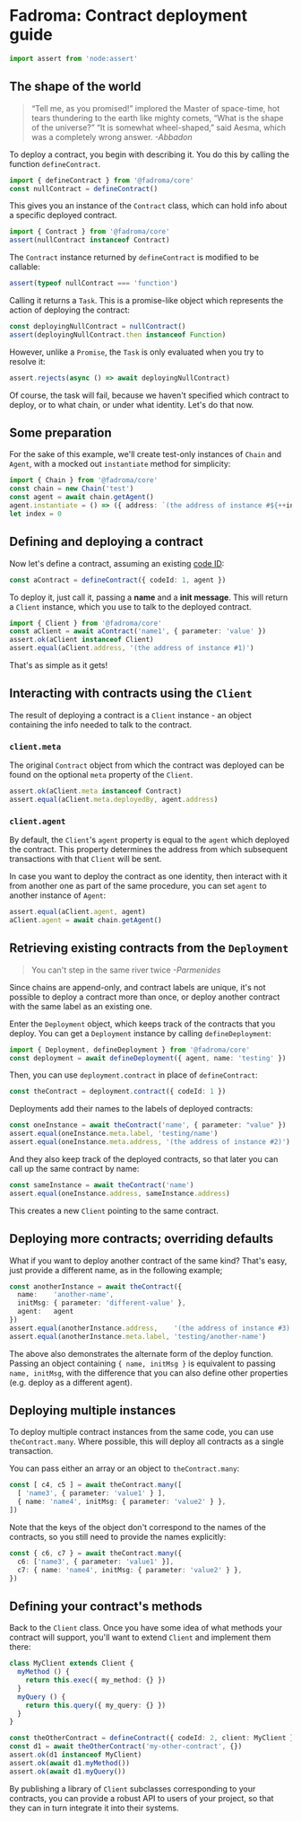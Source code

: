 # Fadroma: Contract deployment guide

```typescript
import assert from 'node:assert'
```

## The shape of the world

>“Tell me, as you promised!” implored the Master of space-time,
>hot tears thundering to the earth like mighty comets, “What is the shape of the universe?”
>“It is somewhat wheel-shaped,” said Aesma, which was a completely wrong answer.
>*-Abbadon*

To deploy a contract, you begin with describing it.
You do this by calling the function `defineContract`.

```typescript
import { defineContract } from '@fadroma/core'
const nullContract = defineContract()
```

This gives you an instance of the `Contract` class,
which can hold info about a specific deployed contract.

```typescript
import { Contract } from '@fadroma/core'
assert(nullContract instanceof Contract)
```

The `Contract` instance returned by `defineContract` is modified to be callable:

```typescript
assert(typeof nullContract === 'function')
```

Calling it returns a `Task`. This is a promise-like object which represents 
the action of deploying the contract:

```typescript
const deployingNullContract = nullContract()
assert(deployingNullContract.then instanceof Function)
```

However, unlike a `Promise`, the `Task` is only evaluated when you try to resolve it:

```typescript
assert.rejects(async () => await deployingNullContract)
```

Of course, the task will fail, because we haven't specified which contract to deploy,
or to what chain, or under what identity. Let's do that now.

## Some preparation

For the sake of this example, we'll create test-only instances of `Chain` and `Agent`,
with a mocked out `instantiate` method for simplicity:

```typescript
import { Chain } from '@fadroma/core'
const chain = new Chain('test')
const agent = await chain.getAgent()
agent.instantiate = () => ({ address: `(the address of instance #${++index})` })
let index = 0
```

## Defining and deploying a contract

Now let's define a contract, assuming an existing [code ID](./core-code.spec.ts.md):

```typescript
const aContract = defineContract({ codeId: 1, agent })
```

To deploy it, just call it, passing a **name** and a **init message**.
This will return a `Client` instance, which you use to talk to the
deployed contract.

```typescript
import { Client } from '@fadroma/core'
const aClient = await aContract('name1', { parameter: 'value' })
assert.ok(aClient instanceof Client)
assert.equal(aClient.address, '(the address of instance #1)')
```

That's as simple as it gets!

## Interacting with contracts using the `Client`

The result of deploying a contract is a `Client` instance -
an object containing the info needed to talk to the contract.

### `client.meta`

The original `Contract` object from which the contract
was deployed can be found on the optional `meta` property of the `Client`.

```typescript
assert.ok(aClient.meta instanceof Contract)
assert.equal(aClient.meta.deployedBy, agent.address)
```

### `client.agent`

By default, the `Client`'s `agent` property is equal to the `agent`
which deployed the contract. This property determines the address from
which subsequent transactions with that `Client` will be sent.

In case you want to deploy the contract as one identity, then interact
with it from another one as part of the same procedure, you can set `agent`
to another instance of `Agent`:

```typescript
assert.equal(aClient.agent, agent)
aClient.agent = await chain.getAgent()
```

## Retrieving existing contracts from the `Deployment`

> You can't step in the same river twice
> *-Parmenides*

Since chains are append-only, and contract labels are unique,
it's not possible to deploy a contract more than once, or
deploy another contract with the same label as an existing one.

Enter the `Deployment` object, which keeps track of the contracts that you deploy.
You can get a `Deployment` instance by calling `defineDeployment`:

```typescript
import { Deployment, defineDeployment } from '@fadroma/core'
const deployment = await defineDeployment({ agent, name: 'testing' })
```

Then, you can use `deployment.contract` in place of `defineContract`:

```typescript
const theContract = deployment.contract({ codeId: 1 })
```

Deployments add their names to the labels of deployed contracts:

```typescript
const oneInstance = await theContract('name', { parameter: "value" })
assert.equal(oneInstance.meta.label, 'testing/name')
assert.equal(oneInstance.meta.address, '(the address of instance #2)')
```

And they also keep track of the deployed contracts, so that later you
can call up the same contract by name:

```typescript
const sameInstance = await theContract('name')
assert.equal(oneInstance.address, sameInstance.address)
```

This creates a new `Client` pointing to the same contract.

## Deploying more contracts; overriding defaults

What if you want to deploy another contract of the same kind?
That's easy, just provide a different name, as in the following example;

```typescript
const anotherInstance = await theContract({
  name:    'another-name',
  initMsg: { parameter: 'different-value' },
  agent:   agent
})
assert.equal(anotherInstance.address,    '(the address of instance #3)')
assert.equal(anotherInstance.meta.label, 'testing/another-name')
```

The above also demonstrates the alternate form of the deploy function.
Passing an object containing `{ name, initMsg }` is equivalent to passing
`name, initMsg`, with the difference that you can also define other
properties (e.g. deploy as a different agent).

## Deploying multiple instances

To deploy multiple contract instances from the same code,
you can use `theContract.many`. Where possible, this will deploy
all contracts as a single transaction.

You can pass either an array or an object to `theContract.many`:

```typescript
const [ c4, c5 ] = await theContract.many([
  [ 'name3', { parameter: 'value1' } ],
  { name: 'name4', initMsg: { parameter: 'value2' } },
])
```

Note that the keys of the object don't correspond to the names of the contracts,
so you still need to provide the names explicitly:

```typescript
const { c6, c7 } = await theContract.many({
  c6: ['name3', { parameter: 'value1' }],
  c7: { name: 'name4', initMsg: { parameter: 'value2' } },
})
```

## Defining your contract's methods

Back to the `Client` class. Once you have some idea of what methods your contract will support,
you'll want to extend `Client` and implement them there:

```typescript
class MyClient extends Client {
  myMethod () {
    return this.exec({ my_method: {} })
  }
  myQuery () {
    return this.query({ my_query: {} })
  }
}

const theOtherContract = defineContract({ codeId: 2, client: MyClient })
const d1 = await theOtherContract('my-other-contract', {})
assert.ok(d1 instanceof MyClient)
assert.ok(await d1.myMethod())
assert.ok(await d1.myQuery())
```

By publishing a library of `Client` subclasses corresponding to your contracts,
you can provide a robust API to users of your project, so that they can in turn
integrate it into their systems.
